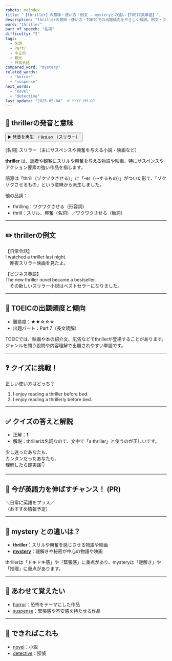 ```yaml
---
robots: noindex
title: "【thriller】の意味・使い方・例文 ― mysteryとの違い【TOEIC英単語】"
description: "thrillerの意味・使い方・TOEICでの出題傾向をやさしく解説。例文・クイズ付きでmysteryとの違いもわかりやすく学べます。"
word: "thriller"
part_of_speech: "名詞"
difficulty: "2"
tags:
  - 名詞
  - Part7
  - 中立的
  - 観光
  - 日常会話
compared_word: "mystery"
related_words:
  - "horror"
  - "suspense"
next_words:
  - "novel"
  - "detective"
last_update: "2025-05-04"  # YYYY-MM-DD
---
```


## 🔰 thrillerの発音と意味

<button class="play-audio" onclick="playTTS('thriller')">
  <span class="play-audio-main">
    ▶️ 発音を再生　/ˈθrɪl.ər/
  </span>
  <span class="play-audio-sub">
    （スリラー）
  </span>
</button>

[名詞] スリラー（主にサスペンスや興奮を与える小説・映画など）

**thriller** は、読者や観客にスリルや興奮を与える物語や映画、特にサスペンスやアクション要素の強い作品を指します。

語源は「thrill（ゾクゾクさせる）」に「-er（～するもの）」がついた形で、「ゾクゾクさせるもの」という意味から派生しました。

他の品詞：  
- thrilling：ワクワクさせる（形容詞）
- thrill：スリル、興奮（名詞）／ワクワクさせる（動詞）

---

## ✏️ thrillerの例文

【日常会話】  
I watched a thriller last night.  
　昨夜スリラー映画を見たよ。

【ビジネス英語】  
The new thriller novel became a bestseller.  
　その新しいスリラー小説はベストセラーになりました。

---

## 🎯 TOEICの出題頻度と傾向

- 難易度：★★☆☆☆
- 出題パート：Part 7（長文読解）

TOEICでは、映画や本の紹介文、広告などでthrillerが登場することがあります。ジャンルを問う設問や内容理解で出題されやすい単語です。

---

## ❓ クイズに挑戦！

正しい使い方はどっち？

1. I enjoy reading a thriller before bed.  
2. I enjoy reading a thrillerly before bed.

---

## ✅ クイズの答えと解説

- 正解：**1**
- 解説：thrillerは名詞なので、文中で「a thriller」と使うのが正しいです。

少し迷ったあなたも、  
カンタンだったあなたも、  
理解したら即実践👇️

---

## 🚀 今が英語力を伸ばすチャンス！ (PR)

<div class="info-center">
＼日常に英語をプラス／<br>  
（おすすめ情報予定）
</div>

---

## 🤔  mystery との違いは？

- **thriller**：スリルや興奮を感じさせる物語や映画
- **[mystery](/mystery)**：謎解きや秘密が中心の物語や映画

thrillerは「ドキドキ感」や「緊張感」に重点があり、mysteryは「謎解き」や「推理」に重点があります。

---

## 🧩 あわせて覚えたい

- [horror](/horror)：恐怖をテーマにした作品
- [suspense](/suspense)：緊張感や不安感を持たせる作品

---

## 📖 できればこれも

- [novel](/novel)：小説
- [detective](/detective)：探偵

<!-- cvid: aid23_bid23 -->
